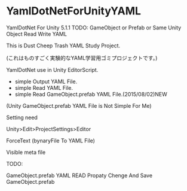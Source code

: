 # YamlDotNetForUnityYAML
YamlDotNet For Unity 5.1.1 TODO: GameObject or  Prefab or Same Unity Object Read Write YAML

This is Dust Cheep Trash YAML Study Project.

(これはものすごく実験的なYAML学習用ゴミプロジェクトです。)


YamlDotNet use in Unity EditorScript.

 - simple Output YAML File.
 - simple Read YAML File.
 - simple Read GameObject.prefab YAML File.(2015/08/02)NEW

(Unity GameObject.prefab YAML File is Not Simple For Me)



Setting need

Unity>Edit>ProjectSettings>Editor

ForceText (bynaryFile To YAML File)

Visible meta file


TODO:

GameObject.prefab YAML READ Propaty Chenge And Save GameObject.prefab

